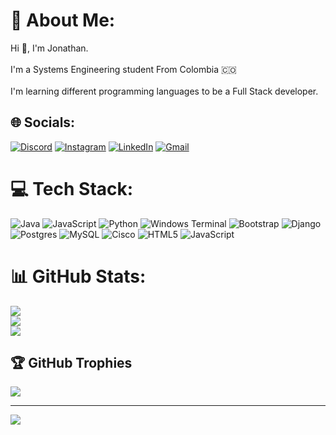 # 💫 About Me:
Hi 👋, I'm Jonathan.<br><br>I'm a Systems Engineering student From Colombia 🇨🇴<br><br>I'm learning different programming languages ​​to be a Full Stack developer.


## 🌐 Socials:
[![Discord](https://img.shields.io/badge/Discord-%237289DA.svg?logo=discord&logoColor=white)](https://discord.com/channels/@jonnathan__) 
[![Instagram](https://img.shields.io/badge/Instagram-%23E4405F.svg?logo=Instagram&logoColor=white)](https://instagram.com/jonathansteven__) 
[![LinkedIn](https://img.shields.io/badge/LinkedIn-%230077B5.svg?logo=linkedin&logoColor=white)](https://www.linkedin.com/in/jonathan-gelvez-ab3bb4283/) 
[![Gmail](https://img.shields.io/badge/Gmail-D14836?style=for-the-badge&logo=gmail&logoColor=white)](mailto:jonathangelvez03@gmail.com)

# 💻 Tech Stack:
![Java](https://img.shields.io/badge/java-%23ED8B00.svg?style=for-the-badge&logo=openjdk&logoColor=white) ![JavaScript](https://img.shields.io/badge/javascript-%23323330.svg?style=for-the-badge&logo=javascript&logoColor=%23F7DF1E) ![Python](https://img.shields.io/badge/python-3670A0?style=for-the-badge&logo=python&logoColor=ffdd54) ![Windows Terminal](https://img.shields.io/badge/Windows%20Terminal-%234D4D4D.svg?style=for-the-badge&logo=windows-terminal&logoColor=white) ![Bootstrap](https://img.shields.io/badge/bootstrap-%238511FA.svg?style=for-the-badge&logo=bootstrap&logoColor=white) ![Django](https://img.shields.io/badge/django-%23092E20.svg?style=for-the-badge&logo=django&logoColor=white) ![Postgres](https://img.shields.io/badge/postgres-%23316192.svg?style=for-the-badge&logo=postgresql&logoColor=white) ![MySQL](https://img.shields.io/badge/mysql-%2300000f.svg?style=for-the-badge&logo=mysql&logoColor=white) ![Cisco](https://img.shields.io/badge/cisco-%23049fd9.svg?style=for-the-badge&logo=cisco&logoColor=black) ![HTML5](https://img.shields.io/badge/html5-%23E34F26.svg?style=for-the-badge&logo=html5&logoColor=white) ![JavaScript](https://img.shields.io/badge/javascript-%23323330.svg?style=for-the-badge&logo=javascript&logoColor=%23F7DF1E)
# 📊 GitHub Stats:
![](https://github-readme-stats.vercel.app/api?username=JonathanStevenGP&theme=radical&hide_border=false&include_all_commits=true&count_private=true)<br/>
![](https://github-readme-streak-stats.herokuapp.com/?user=JonathanStevenGP&theme=radical&hide_border=false)<br/>
![](https://github-readme-stats.vercel.app/api/top-langs/?username=JonathanStevenGP&theme=radical&hide_border=false&include_all_commits=true&count_private=true&layout=compact)

## 🏆 GitHub Trophies
![](https://github-profile-trophy.vercel.app/?username=JonathanStevenGP&theme=radical&no-frame=false&no-bg=false&margin-w=4)

---
[![](https://visitcount.itsvg.in/api?id=JonathanStevenGP&icon=6&color=1)](https://visitcount.itsvg.in)

<!-- Proudly created with GPRM ( https://gprm.itsvg.in ) -->
